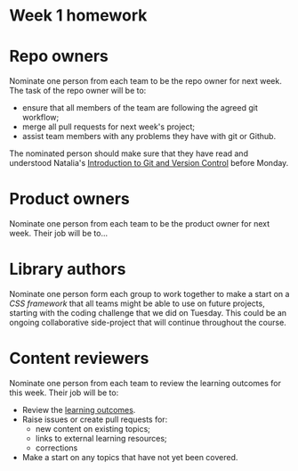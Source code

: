# Week 1 homework

# Repo owners
Nominate one person from each team to be the repo owner for next week. The task of the repo owner will be to:
- ensure that all members of the team are following the agreed git workflow;
- merge all pull requests for next week's project;
- assist team members with any problems they have with git or Github.

The nominated person should make sure that they have read and understood Natalia's [Introduction to Git and Version Control](https://github.com/NataliaLKB/learn-git-basics) before Monday.

# Product owners
Nominate one person from each team to be the product owner for next week. Their job will be to...

# Library authors
Nominate one person form each group to work together to make a start on a *CSS framework* that all teams might be able to use on future projects, starting with the coding challenge that we did on Tuesday. This could be an ongoing collaborative side-project that will continue throughout the course.

# Content reviewers
Nominate one person from each team to review the learning outcomes for this week. Their job will be to:
- Review the [learning outcomes](https://github.com/FAC6/book/tree/master/patterns/week1).
- Raise issues or create pull requests for:
  - new content on existing topics;
  - links to external learning resources;
  - corrections
- Make a start on any topics that have not yet been covered.


